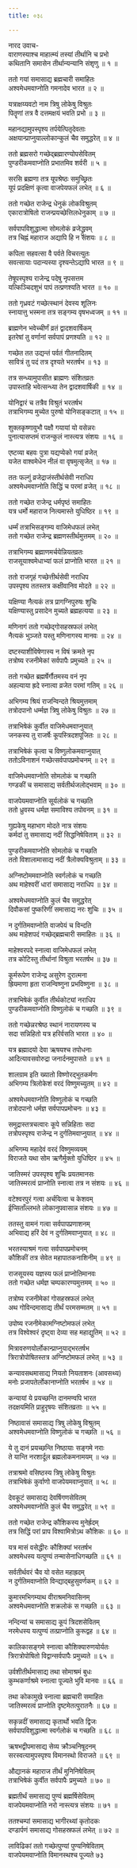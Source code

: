 ```yaml
---
title: ०३८

---
```

नारद उवाच-  
वाराणस्याश्च माहात्म्यं तस्यां तीर्थानि च प्रभो  
कथितानि समासेन तीर्थान्यन्यानि संशृणु ॥ १ ॥


ततो गयां समासाद्य ब्रह्मचारी समाहितः  
अश्वमेधमवाप्नोति गमनादेव भारत ॥ २ ॥


यत्राक्षय्यवटो नाम त्रिषु लोकेषु विश्रुतः  
पितॄणां तत्र वै दत्तमक्षयं भवति प्रभो ॥ ३ ॥


महानद्यामुपस्पृश्य तर्पयेत्पितृदेवताः  
अक्षयान्प्राप्नुयाल्लोकान्कुलं चैव समुद्धरेत् ॥ ४ ॥


ततो ब्रह्मसरो गच्छेद्ब्रह्मारण्योपसेवितम्  
पुण्डरीकमवाप्नोति प्रभातमिव शर्वरी ॥ ५ ॥


सरसि ब्रह्मणा तत्र यूपश्रेष्ठः समुच्छ्रितः  
यूपं प्रदक्षिणं कृत्वा वाजपेयफलं लभेत् ॥ ६ ॥


ततो गच्छेत राजेन्द्र धेनुकं लोकविश्रुतम्  
एकारात्रोषितो राजन्प्रयच्छेत्तिलधेनुकाम् ॥ ७ ॥


सर्वपापविशुद्धात्मा सोमलोकं व्रजेद्ध्रुवम्  
तत्र चिह्नं महाराज अद्यापि हि न संशयः ॥ ८ ॥


कपिला सहवत्सा वै पर्वते विचरत्युतः  
सवत्सायाः पदान्यस्या दृश्यन्तेऽद्यापि भारत ॥ ९ ॥


तेषूपस्पृश्य राजेन्द्र पदेषु नृपसत्तम  
यत्किञ्चिदशुभं पापं तत्प्रणश्यति भारत ॥ १० ॥


ततो गृध्रवटं गच्छेत्स्थानं देवस्य शूलिनः  
स्नायात्तु भस्मना तत्र सङ्गम्य वृषभध्वजम् ॥ ११ ॥


ब्राह्मणेन भवेच्चीर्णं व्रतं द्वादशवार्षिकम्  
इतरेषां तु वर्णानां सर्वपापं प्रणश्यति ॥ १२ ॥


गच्छेत तत उद्यन्तं पर्वतं गीतनादितम्  
सावित्रं तु पदं तत्र दृश्यते भरतर्षभ ॥ १३ ॥


तत्र सन्ध्यामुपासीत ब्राह्मणः संशितव्रतः  
उपास्ताहि भवेत्सन्ध्या तेन द्वादशवार्षिकी ॥ १४ ॥


योनिद्वारं च तत्रैव विश्रुतं भरतर्षभ  
तत्राभिगम्य मुच्येत पुरुषो योनिसङ्कटात् ॥ १५ ॥


शुक्लकृष्णावुभौ पक्षौ गयायां यो वसेन्नरः  
पुनात्यासप्तमं राजन्कुलं नास्त्यत्र संशयः ॥ १६ ॥


एष्टव्या बहवः पुत्रा यद्यप्येको गयां व्रजेत्  
यजेत वाश्वमेधेन नीलं वा वृषमुत्सृजेत् ॥ १७ ॥


ततः फल्गुं व्रजेद्राजंस्तीर्थसेवी नराधिप  
अश्वमेधमवाप्नोति सिद्धिं च परमां व्रजेत् ॥ १८ ॥


ततो गच्छेत राजेन्द्र धर्मपृष्ठं समाहितः  
यत्र धर्मो महाराज नित्यमास्ते युधिष्ठिर ॥ १९ ॥


धर्म्मं तत्राभिसङ्गम्य वाजिमेधफलं लभेत्  
ततो गच्छेत राजेन्द्र ब्रह्मणस्तीर्थमुत्तमम् ॥ २० ॥


तत्राभिगम्य ब्रह्माणमर्चयेन्नियतव्रतः  
राजसूयाश्वमेधाभ्यां फलं प्राप्नोति भारत ॥ २१ ॥


ततो राजगृहं गच्छेत्तीर्थसेवी नराधिप  
उपस्पृश्य ततस्तत्र कक्षीवानिव मोदते ॥ २२ ॥


यक्षिण्या नैत्यकं तत्र प्रागग्निपुरुषः शुचिः  
यक्षिण्यास्तु प्रसादेन मुच्यते ब्रह्महत्यया ॥ २३ ॥


मणिनागं ततो गच्छेद्गोसहस्रफलं लभेत्  
नैत्यकं भुञ्जते यस्तु मणिनागस्य मानवः ॥ २४ ॥


दष्टस्याशीविषेणास्य न विषं क्रमते नृप  
तत्रोष्य रजनीमेकां सर्वपापैः प्रमुच्यते ॥ २५ ॥


ततो गच्छेत ब्रह्मर्षेर्गौतमस्य वनं नृप  
अहल्याया ह्रदे स्नात्वा व्रजेत परमां गतिम् ॥ २६ ॥


अभिगम्य श्रियं राजन्विन्दते श्रियमुत्तमाम्  
तत्रोदपानो धर्म्मज्ञ त्रिषु लोकेषु विश्रुतः ॥ २७ ॥


तत्राभिषेकं कुर्वीत वाजिमेधमवाप्नुयात्  
जनकस्य तु राजर्षेः कूपस्त्रिदशपूजितः ॥ २८ ॥


तत्राभिषेकं कृत्वा च विष्णुलोकमवाप्नुयात्  
ततोऽविनाशनं गच्छेत्सर्वपापप्रमोचनम् ॥ २९ ॥


वाजिमेधमवाप्नोति सोमलोकं च गच्छति  
गण्डकीं च समासाद्य सर्वतीर्थजलोद्भवाम् ॥ ३० ॥


वाजपेयमवाप्नोति सूर्यलोकं च गच्छति  
ततो ध्रुवस्य धर्मज्ञ समाविश्य तपोवनम् ॥ ३१ ॥


गुह्यकेषु महाभाग मोदते नात्र संशयः  
कर्मदां तु समासाद्य नदीं सिद्धनिषेविताम् ॥ ३२ ॥


पुण्डरीकमवाप्नोति सोमलोकं च गच्छति  
ततो विशालामासाद्य नदीं त्रैलोक्यविश्रुताम् ॥ ३३ ॥


अग्निष्टोममवाप्नोति स्वर्गलोकं च गच्छति  
अथ माहेश्वरीं धारां समासाद्य नराधिप ॥ ३४ ॥


अश्वमेधमवाप्नोति कुलं चैव समुद्धरेत्  
दिवौकसां पुष्करिणीं समासाद्य नरः शुचिः ॥ ३५ ॥


न दुर्गतिमवाप्नोति वाजपेयं च विन्दति  
अथ माहेशपदं गच्छेद्ब्रह्मचारी समाहितः ॥ ३६ ॥


माहेश्वरपदे स्नात्वा वाजिमेधफलं लभेत्  
तत्र कोटिस्तु तीर्थानां विश्रुता भरतर्षभ ॥ ३७ ॥


कूर्मरूपेण राजेन्द्र असुरेण दुरात्मना  
ह्रियमाणा हृता राजन्विष्णुना प्रभविष्णुना ॥ ३८ ॥


तत्राभिषेकं कुर्वीत तीर्थकोट्यां नराधिप  
पुण्डरीकमवाप्नोति विष्णुलोकं च गच्छति ॥ ३९ ॥


ततो गच्छेन्नरश्रेष्ठ स्थानं नारायणस्य च  
सदा सन्निहितो यत्र हरिर्वसति भारत ॥ ४० ॥


यत्र ब्रह्मादयो देवा ऋषयश्च तपोधनाः  
आदित्यावसवोरुद्रा जनार्दनमुपासते ॥ ४१ ॥


शालग्राम इति ख्यातो विष्णोरद्भुतकर्मणः  
अभिगम्य त्रिलोकेशं वरदं विष्णुमच्युतम् ॥ ४२ ॥


अश्वमेधमवाप्नोति विष्णुलोकं च गच्छति  
तत्रोदपानो धर्मज्ञ सर्वपापप्रमोचनः ॥ ४३ ॥


समुद्रास्तत्रचत्वारः कूपे सन्निहिताः सदा  
तत्रोपस्पृश्य राजेन्द्र न दुर्गतिमवाप्नुयात् ॥ ४४ ॥


अभिगम्य महादेवं वरदं विष्णुमव्ययम्  
विराजते यथा सोम ऋणैर्मुक्तो युधिष्ठिर ॥ ४५ ॥


जातिस्मरं उपस्पृश्य शुचिः प्रयतमानसः  
जातिस्मरत्वं प्राप्नोति स्नात्वा तत्र न संशयः ॥ ४६ ॥


वटेश्वरपुरं गत्वा अर्चयित्वा च केशवम्  
ईप्सिताँल्लभते लोकानुपवासान्न संशयः ॥ ४७ ॥


ततस्तु वामनं गत्वा सर्वपापप्रणाशनम्  
अभिवाद्य हरिं देवं न दुर्गतिमवाप्नुयात् ॥ ४८ ॥


भरतस्याश्रमं गत्वा सर्वपापप्रमोचनम्  
कौशिकीं तत्र सेवेत महापातकनाशिनीम् ॥ ४९ ॥


राजसूयस्य यज्ञस्य फलं प्राप्नोतिमानवः  
ततो गच्छेत धर्मज्ञ चम्पकारण्यमुत्तमम् ॥ ५० ॥


तत्रोष्य रजनीमेकां गोसहस्रफलं लभेत्  
अथ गोविन्दमासाद्य तीर्थं परमसम्मतम् ॥ ५१ ॥


उपोष्य रजनीमेकामग्निष्टोमफलं लभेत्  
तत्र विश्वेश्वरं दृष्ट्वा देव्या सह महाद्युतिम् ॥ ५२ ॥


मित्रावरुणयोर्लोकान्प्राप्नुयाद्भरतर्षभ  
त्रिरात्रोपोषितस्तत्र अग्निष्टोमफलं लभेत् ॥ ५३ ॥


कन्यावसथमासाद्य नियतो नियताशनः (आवसथ्य)  
मनोः प्रजापतेर्लोकानाप्नोति भरतर्षभ ॥ ५४ ॥


कन्यायां ये प्रयच्छन्ति दानमण्वपि भारत  
तदक्षयमिति प्राहुरृषयः संशितव्रताः ॥ ५५ ॥


निष्ठावासं समासाद्य त्रिषु लोकेषु विश्रुतम्  
अश्वमेधमवाप्नोति विष्णुलोकं च गच्छति ॥ ५६ ॥


ये तु दानं प्रयच्छन्ति निष्ठायाः सङ्गमे नराः  
ते यान्ति नरशार्दूल ब्रह्मलोकमनामयम् ॥ ५७ ॥


तत्राश्रमो वसिष्ठस्य त्रिषु लोकेषु विश्रुतः  
तत्राभिषेकं कुर्वाणो वाजपेयमवाप्नुयात् ॥ ५८ ॥


देवकूटं समासाद्य देवर्षिगणसेवितम्  
अश्वमेधमवाप्नोति कुलं चैव समुद्धरेत् ॥ ५९ ॥


ततो गच्छेत राजेन्द्र कौशिकस्य मुनेर्ह्रदम्  
तत्र सिद्धिं परां प्राप विश्वामित्रोऽथ कौशिकः ॥ ६० ॥


यत्र मासं वसेद्धीरः कौशिक्यां भरतर्षभ  
अश्वमेधस्य यत्पुण्यं तन्मासेनाधिगच्छति ॥ ६१ ॥


सर्वतीर्थवरं चैव यो वसेत महाह्रदम्  
न दुर्गतिमवाप्नोति विन्द्याद्बहुसुवर्णकम् ॥ ६२ ॥


कुमारमभिगम्याथ वीराश्रमनिवासिनम्  
अश्वमेधमवाप्नोति शक्रलोकं स गच्छति ॥ ६३ ॥


नन्दिन्यां च समासाद्य कूपं त्रिदशसेवितम्  
नरमेधस्य यत्पुण्यं तत्प्राप्नोति कुरूद्वह ॥ ६४ ॥


कालिकासङ्गमे स्नात्वा कौशिक्यारुणयोर्यतः  
त्रिरात्रोपोषितो विद्वान्सर्वपापैः प्रमुच्यते ॥ ६५ ॥


उर्वशीतीर्थमासाद्य तथा सोमाश्रमं बुधः  
कुम्भकर्णाश्रमे स्नात्वा पूज्यते भुवि मानवः ॥ ६६ ॥


तथा कोकामुखे स्नात्वा ब्रह्मचारी समाहितः  
जातिस्मरत्वं प्राप्नोति दृष्टमेतत्पुरातनैः ॥ ६७ ॥


सकृन्नदीं समासाद्य कृतार्थो भवति द्विजः  
सर्वपापविशुद्धात्मा स्वर्गलोकं च गच्छति ॥ ६८ ॥


ऋषभद्वीपमासाद्य सेव्य क्रौञ्चनिषूदनम्  
सरस्वत्यामुपस्पृश्य विमानस्थो विराजते ॥ ६९ ॥


औद्यानकं महाराज तीर्थं मुनिनिषेवितम्  
तत्राभिषेकं कुर्वीत सर्वपापैः प्रमुच्यते ॥ ७० ॥


ब्रह्मतीर्थं समासाद्य पुण्यं ब्रह्मर्षिसेवितम्  
वाजपेयमवाप्नोति नरो नास्त्यत्र संशयः ॥ ७१ ॥


ततश्चम्पां समासाद्य भागीरथ्यां कृतोदकः  
दण्डार्पणं समासाद्य गोसहस्रफलं लभेत् ॥ ७२ ॥


लाविढिकां ततो गच्छेत्पुण्यां पुण्यनिषेविताम्  
वाजपेयमवाप्नोति विमानस्थश्च पूज्यते ७३